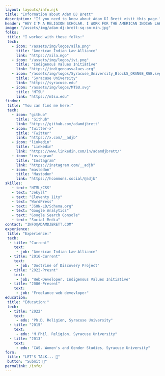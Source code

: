 ```yaml
---
layout: layouts/info.njk
title: "Information about Adam DJ Brett"
description: "If you need to know about Adam DJ Brett visit this page."
header: "HEY I’M A RELIGION SCHOLAR. I WORK FOR THE AMERICAN INDIAN LAW ALLIANCE AND ALSO ON INDIGENOUS VALUES INITIATIVE THE DOCTRINE OF DISCOVERY PROJECT. WHEN I'M NOT TEACHING OR CODING I'M PLAYING DUNGEONS & DRAGONS OR WATCHING LACROSSE."
image: "/assets/img/adam-dj-brett-sq-sm-min.jpg"
folks: 
 title: "I worked with these folks:"
 tech: 
   - icon: "/assets/img/logos/aila.png"
     title: "American Indian Law Alliance"
     link: "https://aila.ngo"
   - icon: "/assets/img/logos/ivi.png"
     title: "Indigenous Values Initiative"
     link: "https://indigenousvalues.org"
   - icon: "/assets/img/logos/Syracuse_University_BlockS_ORANGE_RGB.svg"
     title: "Syracuse University"
     link: "https://syracuse.edu"
   - icon: "/assets/img/logos/MTSU.svg"
     title: "MTSU"
     link: "https://mtsu.edu"
findme: 
 title: "You can find me here:"
 tech: 
   - icon: "github"
     title: "Github"
     link: "https://github.com/adamdjbrett"
   - icon: "twitter-x"
     title: "Twitter"
     link: "https://x.com/__adjb"
   - icon: "linkedin"
     title: "Linkedin"
     link: "https://www.linkedin.com/in/adamdjbrett/"
   - icon: "instagram"
     title: "Instagram"
     link: "https://instagram.com/__adjb"
   - icon: "mastodon"
     title: "Mastodon"
     link: "https://hcommons.social/@adjb"
skilles: 
   - text: "HTML/CSS"
   - text: "Jekyll"
   - text: "Eleventy 11ty"
   - text: "WordPress"
   - text: "JSON-LD/Schema.org"
   - text: "Google Analytics"
   - text: "Google Search Console"
   - text: "Social Media"
contact: "INFO@ADAMDJBRETT.COM"
experience:
 title: "Experience:"
 tech: 
  - title: "Current"
    text: 
     - job: "American Indian Law Alliance" 
  - title: "2016-Current"
    text: 
     - job: "Doctrine of Discovery Project" 
  - title: "2022-Presnt"
    text: 
     - job: "Web-Developer, Indigenous Values Initiative" 
  - title: "2006-Present"
    text: 
     - job: "Freelance web devevloper"
education:
 title: "Education:"
 tech: 
  - title: "2022"
    text: 
     - edu: "Ph.D. Religion, Syracuse University"
  - title: "2015"
    text: 
     - edu: "M.Phil. Religion, Syracuse University"   
  - title: "2013"
    text: 
     - edu: "CAS. Women's and Gender Studies, Syracuse University"       
form: 
 title: "LET'S TALK... 💬"
 button: "Submit 🚀"
permalink: /info/
---
```

